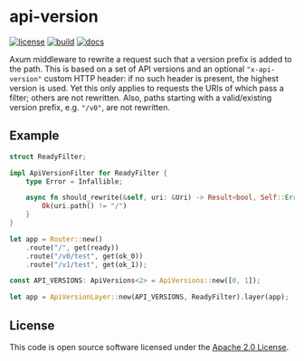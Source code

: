 # api-version

[![license][license-badge]][license-url]
[![build][build-badge]][build-url]
[![docs][docs-badge]][docs-url]

[license-badge]: https://img.shields.io/github/license/hseeberger/api-version
[license-url]: https://github.com/hseeberger/api-version/blob/main/LICENSE
[build-badge]: https://img.shields.io/github/actions/workflow/status/hseeberger/api-version/ci.yaml
[build-url]: https://github.com/hseeberger/api-version/actions/workflows/ci.yaml
[docs-badge]: https://img.shields.io/docsrs/api-version/latest
[docs-url]: https://docs.rs/api-version/latest/api_version/

Axum middleware to rewrite a request such that a version prefix is added to the path. This is based on a set of API versions and an optional `"x-api-version"` custom HTTP header: if no such header is present, the highest version is used. Yet this only applies to requests the URIs of which pass a filter; others are not rewritten. Also, paths starting with a valid/existing version prefix, e.g. `"/v0"`, are not rewritten.

## Example

```rust
struct ReadyFilter;

impl ApiVersionFilter for ReadyFilter {
    type Error = Infallible;

    async fn should_rewrite(&self, uri: &Uri) -> Result<bool, Self::Error> {
        Ok(uri.path() != "/")
    }
}

let app = Router::new()
    .route("/", get(ready))
    .route("/v0/test", get(ok_0))
    .route("/v1/test", get(ok_1));

const API_VERSIONS: ApiVersions<2> = ApiVersions::new([0, 1]);

let app = ApiVersionLayer::new(API_VERSIONS, ReadyFilter).layer(app);
```

## License ##

This code is open source software licensed under the [Apache 2.0 License](http://www.apache.org/licenses/LICENSE-2.0.html).
